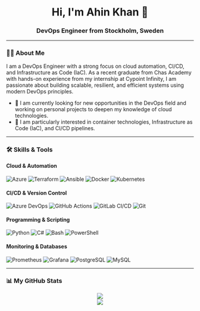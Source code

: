 <div align="center">
  <h1>Hi, I'm Ahin Khan 👋</h1>
  <h3>DevOps Engineer from Stockholm, Sweden</h3>
</div>

---

### 👨‍💻 About Me

I am a DevOps Engineer with a strong focus on cloud automation, CI/CD, and Infrastructure as Code (IaC). As a recent graduate from Chas Academy with hands-on experience from my internship at Cypoint Infinity, I am passionate about building scalable, resilient, and efficient systems using modern DevOps principles.

- 🔭 I am currently looking for new opportunities in the DevOps field and working on personal projects to deepen my knowledge of cloud technologies.
- 🌱 I am particularly interested in container technologies, Infrastructure as Code (IaC), and CI/CD pipelines.

---

### 🛠️ Skills & Tools

#### Cloud & Automation
<p align="left">
  <img src="https://img.shields.io/badge/Microsoft_Azure-0078D4?style=for-the-badge&logo=microsoft-azure&logoColor=white" alt="Azure"/>
  <img src="https://img.shields.io/badge/Terraform-7B42BC?style=for-the-badge&logo=terraform&logoColor=white" alt="Terraform"/>
  <img src="https://img.shields.io/badge/Ansible-EE0000?style=for-the-badge&logo=ansible&logoColor=white" alt="Ansible"/>
  <img src="https://img.shields.io/badge/Docker-2496ED?style=for-the-badge&logo=docker&logoColor=white" alt="Docker"/>
  <img src="https://img.shields.io/badge/Kubernetes-326CE5?style=for-the-badge&logo=kubernetes&logoColor=white" alt="Kubernetes"/>
</p>

#### CI/CD & Version Control
<p align="left">
  <img src="https://img.shields.io/badge/Azure_DevOps-0078D4?style=for-the-badge&logo=azure-devops&logoColor=white" alt="Azure DevOps"/>
  <img src="https://img.shields.io/badge/GitHub_Actions-2088FF?style=for-the-badge&logo=github-actions&logoColor=white" alt="GitHub Actions"/>
  <img src="https://img.shields.io/badge/GitLab_CI-FC6D26?style=for-the-badge&logo=gitlab&logoColor=white" alt="GitLab CI/CD"/>
  <img src="https://img.shields.io/badge/Git-F05032?style=for-the-badge&logo=git&logoColor=white" alt="Git"/>
</p>

#### Programming & Scripting
<p align="left">
  <img src="https://img.shields.io/badge/Python-3776AB?style=for-the-badge&logo=python&logoColor=white" alt="Python"/>
  <img src="https://img.shields.io/badge/C%23-239120?style=for-the-badge&logo=c-sharp&logoColor=white" alt="C#"/>
  <img src="https://img.shields.io/badge/Bash-4EAA25?style=for-the-badge&logo=gnu-bash&logoColor=white" alt="Bash"/>
  <img src="https://img.shields.io/badge/PowerShell-5391FE?style=for-the-badge&logo=powershell&logoColor=white" alt="PowerShell"/>
</p>

#### Monitoring & Databases
<p align="left">
  <img src="https://img.shields.io/badge/Prometheus-E6522C?style=for-the-badge&logo=prometheus&logoColor=white" alt="Prometheus"/>
  <img src="https://img.shields.io/badge/Grafana-F46800?style=for-the-badge&logo=grafana&logoColor=white" alt="Grafana"/>
  <img src="https://img.shields.io/badge/PostgreSQL-4169E1?style=for-the-badge&logo=postgresql&logoColor=white" alt="PostgreSQL"/>
  <img src="https://img.shields.io/badge/MySQL-4479A1?style=for-the-badge&logo=mysql&logoColor=white" alt="MySQL"/>
</p>

---

### 📊 My GitHub Stats

<p align="center">
    <img align="center" src="https://github-readme-stats.vercel.app/api?username=f-eighty7&show_icons=true&theme=tokyonight&rank_icon=github" />
  <br/>
    <img align="center" src="https://github-readme-stats.vercel.app/api/top-langs/?username=f-eighty7&layout=compact&theme=tokyonight" />
</p>
